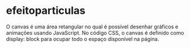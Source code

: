 # efeitoparticulas
O canvas é uma área retangular no qual é possível desenhar gráficos e animações usando JavaScript. No código CSS, o canvas é definido como display: block para ocupar todo o espaço disponível na página.
